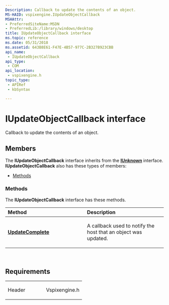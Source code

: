 ```yaml
---
Description: Callback to update the contents of an object.
MS-HAID: vspixengine.IUpdateObjectCallback
MSHAttr:
- PreferredSiteName:MSDN
- PreferredLib:/library/windows/desktop
title: IUpdateObjectCallback interface
ms.topic: reference
ms.date: 05/31/2018
ms.assetid: 643B8E61-F47E-4B57-977C-2B327B923CBB
api_name: 
 - IUpdateObjectCallback
api_type: 
 - COM
api_location: 
 - vspixengine.h
topic_type: 
 - APIRef
 - kbSyntax

---
```


# <span id="vspixengine.iupdateobjectcallback"></span>IUpdateObjectCallback interface

Callback to update the contents of an object.

## Members

The **IUpdateObjectCallback** interface inherits from the [**IUnknown**](/windows/desktop/api/unknwn/nn-unknwn-iunknown) interface. **IUpdateObjectCallback** also has these types of members:

-   [Methods](#methods)

### <span id="methods"></span>Methods

The **IUpdateObjectCallback** interface has these methods.

<table><colgroup><col style="width: 50%" /><col style="width: 50%" /></colgroup><thead><tr class="header"><th style="text-align: left;">Method</th><th style="text-align: left;">Description</th></tr></thead><tbody><tr class="odd"><td style="text-align: left;"><a href="/windows/desktop/direct3dtools/iupdateobjectcallback-updatecomplete-uint-hresult"><strong>UpdateComplete</strong></a></td><td style="text-align: left;"><p>A callback used to notify the host that an object was updated.</p></td></tr></tbody></table>

 

## Requirements

<table><colgroup><col style="width: 50%" /><col style="width: 50%" /></colgroup><tbody><tr class="odd"><td><p>Header</p></td><td>Vspixengine.h</td></tr></tbody></table>

 

 